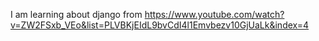 I am learning about django from https://www.youtube.com/watch?v=ZW2FSxb_VEo&list=PLVBKjEIdL9bvCdI4l1Emvbezv10GjUaLk&index=4

